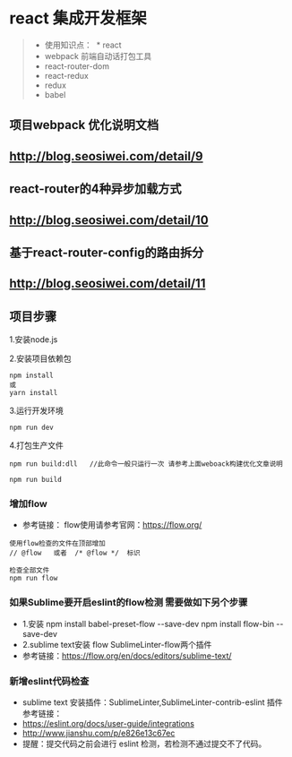 # react 集成开发框架

>  * 使用知识点：
>  * react            
>  * webpack             前端自动话打包工具
>  * react-router-dom       
>  * react-redux       
>  * redux            
>  * babel            

## 项目webpack 优化说明文档
## http://blog.seosiwei.com/detail/9

## react-router的4种异步加载方式
## http://blog.seosiwei.com/detail/10

## 基于react-router-config的路由拆分
## http://blog.seosiwei.com/detail/11

## 项目步骤

1.安装node.js

2.安装项目依赖包

```
npm install
或
yarn install
```

3.运行开发环境

```
npm run dev 

```

4.打包生产文件

```
npm run build:dll   //此命令一般只运行一次 请参考上面weboack构建优化文章说明

npm run build

``` 


### 增加flow 
- 参考链接： flow使用请参考官网：https://flow.org/


```
使用flow检查的文件在顶部增加  
// @flow   或者  /* @flow */  标识

检查全部文件
npm run flow

```

### 如果Sublime要开启eslint的flow检测 需要做如下另个步骤  

- 1.安装 npm install babel-preset-flow --save-dev    npm install flow-bin --save-dev
- 2.sublime text安装 flow  SublimeLinter-flow两个插件
- 参考链接：https://flow.org/en/docs/editors/sublime-text/


### 新增eslint代码检查 
- sublime text 安装插件：SublimeLinter,SublimeLinter-contrib-eslint 插件
 参考链接： 
- https://eslint.org/docs/user-guide/integrations
- http://www.jianshu.com/p/e826e13c67ec
- 提醒：提交代码之前会进行 eslint 检测，若检测不通过提交不了代码。







